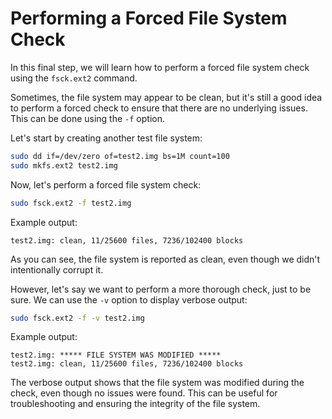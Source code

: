 # Performing a Forced File System Check

In this final step, we will learn how to perform a forced file system check using the `fsck.ext2` command.

Sometimes, the file system may appear to be clean, but it's still a good idea to perform a forced check to ensure that there are no underlying issues. This can be done using the `-f` option.

Let's start by creating another test file system:

```bash
sudo dd if=/dev/zero of=test2.img bs=1M count=100
sudo mkfs.ext2 test2.img
```

Now, let's perform a forced file system check:

```bash
sudo fsck.ext2 -f test2.img
```

Example output:

```
test2.img: clean, 11/25600 files, 7236/102400 blocks
```

As you can see, the file system is reported as clean, even though we didn't intentionally corrupt it.

However, let's say we want to perform a more thorough check, just to be sure. We can use the `-v` option to display verbose output:

```bash
sudo fsck.ext2 -f -v test2.img
```

Example output:

```
test2.img: ***** FILE SYSTEM WAS MODIFIED *****
test2.img: clean, 11/25600 files, 7236/102400 blocks
```

The verbose output shows that the file system was modified during the check, even though no issues were found. This can be useful for troubleshooting and ensuring the integrity of the file system.
